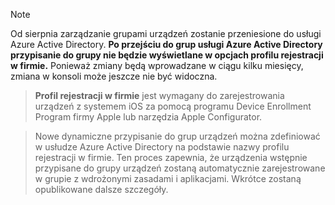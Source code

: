 > [!NOTE]
> Od sierpnia zarządzanie grupami urządzeń zostanie przeniesione do usługi Azure Active Directory. **Po przejściu do grup usługi Azure Active Directory przypisanie do grupy nie będzie wyświetlane w opcjach profilu rejestracji w firmie.** Ponieważ zmiany będą wprowadzane w ciągu kilku miesięcy, zmiana w konsoli może jeszcze nie być widoczna.

> **Profil rejestracji w firmie** jest wymagany do zarejestrowania urządzeń z systemem iOS za pomocą programu Device Enrollment Program firmy Apple lub narzędzia Apple Configurator.

>Nowe dynamiczne przypisanie do grup urządzeń można zdefiniować w usłudze Azure Active Directory na podstawie nazwy profilu rejestracji w firmie. Ten proces zapewnia, że urządzenia wstępnie przypisane do grupy urządzeń zostaną automatycznie zarejestrowane w grupie z wdrożonymi zasadami i aplikacjami. Wkrótce zostaną opublikowane dalsze szczegóły.


<!--HONumber=Jun16_HO2-->


